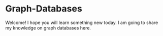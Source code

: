 # Graph-Databases


Welcome! I hope you will learn something new today. I am going to share my knowledge on graph databases here. 

